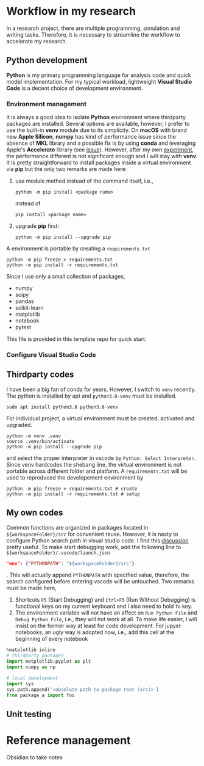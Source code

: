 # Workflow in my research
In a research project, there are multiple programming, simulation and writing tasks. Therefore, it is necessary to streamline the workflow to accelerate my research.

## Python development
**Python** is my primary programming language for analysis code and quick model implementation. For my typical workload, lightweight **Visual Studio Code** is a decent choice of development environment.
### Environment management
It is always a good idea to isolate **Python** environment where thirdparty packages are installed. Several options are available, however, I prefer to use the built-in **venv** module due to its simplicity. On **macOS** with brand new **Apple Silicon**, **numpy** has kind of performance issue since the absence of **MKL** library and a possible fix is by using **conda** and leveraging Apple's **Accelerate** library (see [issue](https://github.com/conda-forge/numpy-feedstock/issues/253)). However, after my own [experiment](https://github.com/tim939422/python_apple_silicon), the performance different is not significant enough and I will stay with **venv**. It is pretty straightforward to install packages inside a virtual environment via **pip** but the only two remarks are made here:
    
1. use module method instead of the command itself, i.e., 

    `python -m pip install <package name>`

    instead of

    `pip install <package name>`
    
2. upgrade **pip** first:
    
    `python -m pip install --upgrade pip`

A environment is portable by creating a `requirements.txt`
```
python -m pip freeze > requirements.txt
python -m pip install -r requirements.txt
```
Since I use only a small collection of packages,

- numpy
- scipy
- pandas
- scikit-learn
- matplotlib
- notebook
- pytest

This file is provided in this template repo for quick start.
### Configure Visual Studio Code

## Thirdparty codes
I have been a big fan of conda for years. However, I switch to `venv` recently. The python is installed by apt and `python3.8-venv` must be installed.
```shell
sudo apt install python3.8 python3.8-venv
```
For individual project, a virtual environment must be created, activated and upgraded.
```shell
python -m venv .venv
source .venv/bin/activate
python -m pip install --upgrade pip
```
and select the proper interpreter in vscode by `Python: Select Interpreter`. Since venv hardcodes the shebang line, the virtual environment is not portable across different folder and platform. A `requirements.txt` will be used to reproduced the developement environment by
```shell
python -m pip freeze > requirements.txt # create
python -m pip install -r requirements.txt # setup
```
## My own codes
Common functions are organized in packages located in `${workspaceFolder}/src` for convenient reuse. However, it is nasty to configure Python search path in visual studio code. I find this [discussion](https://stackoverflow.com/questions/53653083/how-to-correctly-set-pythonpath-for-visual-studio-code) pretty useful. To make start debugging work, add the following line to `${workspaceFolder}/.vscode/launch.json`
```json
"env": {"PYTHONPATH": "${workspaceFolder}/src"}
```
. This will actually append `PYTHONPATH` with specified value, therefore, the search configured before entering vscode will be untouched. Two remarks must be made here,
1. Shortcuts `F5` (Start Debugging) and `Ctrl+F5` (Run Without Debugging) is functional keys on my current keyboard and I also need to hold `fn` key.
2. The environment variable will not have an affect on `Run Python File` and `Debug Python File`, i.e., they will not work at all. To make life easier, I will insist on the former way at least for code development.
For jupyer notebooks, an ugly way is adopted now, i.e., add this cell at the beginning of every notebook
```python
%matplotlib inline
# thirdparty packages
import matplotlib.pyplot as plt
import numpy as np

# local development
import sys
sys.path.append('<absolute path to package root (src)>')
from package_a import foo
```

## Unit testing


# Reference management
Obsidian to take notes